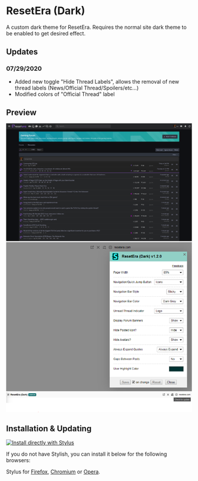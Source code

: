 # ResetEra (Dark)
A custom dark theme for ResetEra. Requires the normal site dark theme to be enabled to get desired effect.
## Updates
### 07/29/2020
* Added new toggle "Hide Thread Labels", allows the removal of new thread labels (News/Official Thread/Spoilers/etc...)
* Modified colors of "Official Thread" label
## Preview
![ResetEra Preview](https://raw.githubusercontent.com/mgreger/ResetEra_Dark/master/Images/resetera-dark(preview).PNG)
![ResetEra Settings](https://raw.githubusercontent.com/mgreger/ResetEra_Dark/master/Images/resetera-dark(settings).PNG)
![ResetEra Updates](https://raw.githubusercontent.com/mgreger/ResetEra_Dark/master/Images/resetera-dark(updates).PNG)
## Installation & Updating

[![Install directly with Stylus](https://img.shields.io/badge/Install%20directly%20with-Stylus-285959.svg)](https://raw.githubusercontent.com/mgreger/ResetEra_Dark/master/ResetEra-Dark.user.css)

If you do not have Stylish, you can install it below for the following browsers:

Stylus for [Firefox](https://addons.mozilla.org/en-US/firefox/addon/styl-us/), [Chromium](https://chrome.google.com/webstore/detail/stylus/clngdbkpkpeebahjckkjfobafhncgmne) or [Opera](https://addons.opera.com/en-gb/extensions/details/stylus/).
